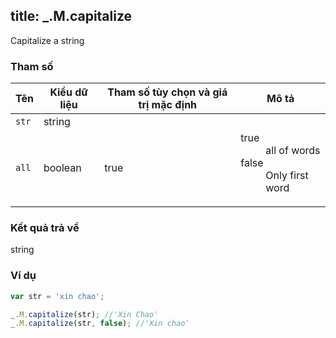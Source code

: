 title: _.M.capitalize
-----

Capitalize a string

### Tham số
<table class="table table-striped">
    <thead>
    <tr>
        <th>Tên</th>
        <th>Kiểu dữ liệu</th>
        <th>Tham số tùy chọn và giá trị mặc định</th>
        <th>Mô tả</th>
    </tr>
    </thead>
    <tbody>
    <tr>
        <td><code>str</code></td>
        <td>string</td>
        <td></td>
        <td></td>
    </tr>
<tr>
    <td><code>all</code></td>
    <td>boolean</td>
    <td>true</td>
    <td>
        <dl class="dl-horizontal">
            <dt>true</dt><dd>all of words</dd>
            <dt>false</dt><dd>Only first word</dd>
        </dl>
    </td>
</tr>
    </tbody>
</table>

### Kết quả trả về
<dl class="dl-horizontal">
    <dt>string</dt><dd></dd>
</dl>

### Ví dụ
```js
var str = 'xin chao';

_.M.capitalize(str); //'Xin Chao'
_.M.capitalize(str, false); //'Xin chao'
```
